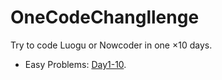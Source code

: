 # OneCodeChangllenge

Try to code Luogu or Nowcoder in one $\times 10$ days.

- Easy Problems: [Day1-10](./Day1-10/).
